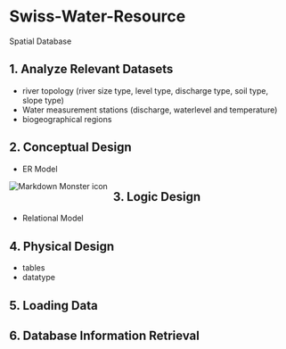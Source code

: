 # Swiss-Water-Resource
Spatial Database 

## 1. Analyze Relevant Datasets
- river topology (river size type, level type, discharge type, soil type, slope type)
- Water measurement stations (discharge, waterlevel and temperature) 
- biogeographical regions

## 2. Conceptual Design
- ER Model 
<img src="https://cabbagetownpetclinic.com/files/2022/12/GIngerCat2.jpg" alt="Markdown Monster icon" style="float: left; margin-right: 10px;" />

## 3. Logic Design
- Relational Model

## 4. Physical Design
- tables
- datatype

## 5. Loading Data

## 6. Database Information Retrieval
